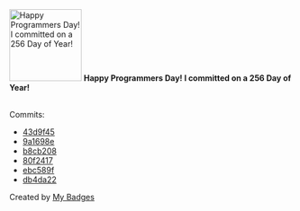 <img src="https://my-badges.github.io/my-badges/programmers-day.png" alt="Happy Programmers Day! I committed on a 256 Day of Year!" title="Happy Programmers Day! I committed on a 256 Day of Year!" width="128">
<strong>Happy Programmers Day! I committed on a 256 Day of Year!</strong>
<br><br>

Commits:

- <a href="https://github.com/WinJayX/000.Linux/commit/43d9f45186251e5d2a68674dca631080d1863b04">43d9f45</a>
- <a href="https://github.com/WinJayX/002.Docker/commit/9a1698e20673411c637b150a8ed3aba23d549204">9a1698e</a>
- <a href="https://github.com/WinJayX/006.Docker-LNMP/commit/b8cb2089f97251aa3483983b244372b3f037aa84">b8cb208</a>
- <a href="https://github.com/WinJayX/004.KubernetesYaml/commit/80f2417027972b7b6ba2520c585f016bb5f0cb0b">80f2417</a>
- <a href="https://github.com/WinJayX/000.Linux/commit/ebc589f49782ad2f1ce353a3e40d9cecd1628655">ebc589f</a>
- <a href="https://github.com/WinJayX/002.Docker/commit/db4da22eda1c65c4d7e3ee01dd3d475fb6e29609">db4da22</a>


Created by <a href="https://github.com/my-badges/my-badges">My Badges</a>